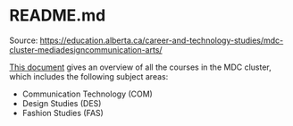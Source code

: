 # README.md

Source: <https://education.alberta.ca/career-and-technology-studies/mdc-cluster-mediadesigncommunication-arts/>

[This document](https://education.alberta.ca/media/481771/mdc_scope2014.pdf) gives an overview of all the courses in the MDC cluster, which includes the following subject areas:

+ Communication Technology (COM)
+ Design Studies (DES)
+ Fashion Studies (FAS)
